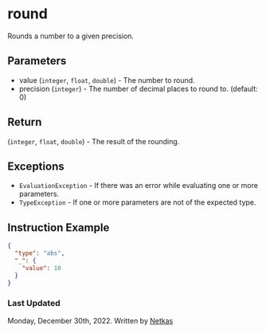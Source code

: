 # round

Rounds a number to a given precision.

## Parameters

* value (`integer`, `float`, `double`) - The number to round.
* precision (`integer`) - The number of decimal places to round to. (default: 0)

## Return

(`integer`, `float`, `double`) - The result of the rounding.

## Exceptions

* `EvaluationException` - If there was an error while evaluating one or more parameters.
* `TypeException` - If one or more parameters are not of the expected type.

## Instruction Example

```json
{
  "type": "abs",
  "_": {
    "value": 10
  }
}
```

### Last Updated

Monday, December 30th, 2022.
Written by [Netkas](https://git.n64.cc/netkas)